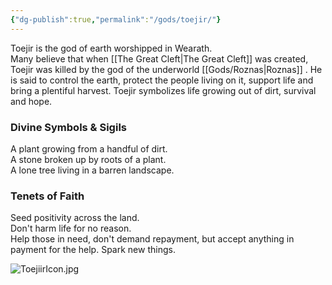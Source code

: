 ```yaml
---
{"dg-publish":true,"permalink":"/gods/toejir/"}
---
```


Toejir is the god of earth worshipped in Wearath.  
Many believe that when [[The Great Cleft\|The Great Cleft]] was created, Toejir was killed by the god of the underworld [[Gods/Roznas\|Roznas]] . He is said to control the earth, protect the people living on it, support life and bring a plentiful harvest. Toejir symbolizes life growing out of dirt, survival and hope.

### Divine Symbols & Sigils

A plant growing from a handful of dirt.  
A stone broken up by roots of a plant.  
A lone tree living in a barren landscape.

### Tenets of Faith

Seed positivity across the land.   
Don't harm life for no reason.  
Help those in need, don't demand repayment, but accept anything in payment for the help.
Spark new things.

![ToejiirIcon.jpg](/img/user/Images/ToejiirIcon.jpg)